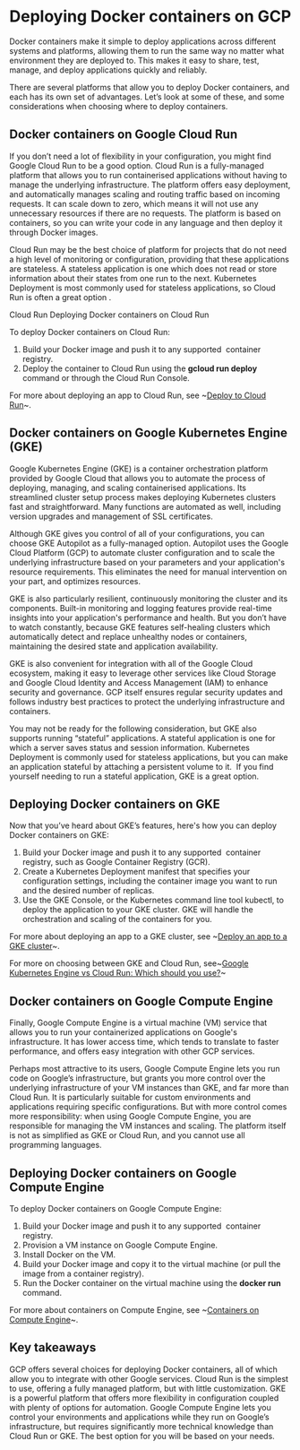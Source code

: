 #  Deploying Docker containers on GCP

Docker containers make it simple to deploy applications across different systems and platforms, allowing them to run the same way no matter what environment they are deployed to. This makes it easy to share, test, manage, and deploy applications quickly and reliably. 

There are several platforms that allow you to deploy Docker containers, and each has its own set of advantages. Let’s look at some of these, and some considerations when choosing where to deploy containers. 
## Docker containers on Google Cloud Run
If you don’t need a lot of flexibility in your configuration, you might find  Google Cloud Run to be a good option. Cloud Run is a fully-managed platform that allows you to run containerised applications without having to manage the underlying infrastructure. The platform offers easy deployment, and automatically manages scaling and routing traffic based on incoming requests. It can scale down to zero, which means it will not use any unnecessary resources if there are no requests. The platform is based on containers, so you can write your code in any language and then deploy it through Docker images. 

Cloud Run may be the best choice of platform for projects that do not need a high level of monitoring or configuration, providing that these applications are stateless. A stateless application is one which does not read or store information about their states from one run to the next. Kubernetes Deployment is most commonly used for stateless applications, so Cloud Run is often a great option . 

Cloud Run Deploying Docker containers on Cloud Run 

To deploy Docker containers on Cloud Run:
	
  1.	Build your Docker image and push it to any supported  container registry.
  2.	Deploy the container to Cloud Run using the **gcloud run deploy** command or through the Cloud Run Console.

For more about deploying an app to Cloud Run, see ~[Deploy to Cloud Run](https://cloud.google.com/run/docs/quickstarts/deploy-container)~. 
## Docker containers on Google Kubernetes Engine (GKE)
Google Kubernetes Engine (GKE) is a container orchestration platform provided by Google Cloud that allows you to automate the process of deploying, managing, and scaling containerised applications. Its streamlined cluster setup process makes deploying Kubernetes clusters fast and straightforward. Many functions are automated as well, including version upgrades and management of SSL certificates. 

Although GKE gives you control of all of your configurations, you can choose GKE Autopilot as a fully-managed option. Autopilot uses the Google Cloud Platform (GCP) to automate cluster configuration and to scale the underlying infrastructure based on your parameters and your application's resource requirements. This eliminates the need for manual intervention on your part, and optimizes resources. 

GKE is also particularly resilient, continuously monitoring the cluster and its components. Built-in monitoring and logging features provide real-time insights into your application's performance and health. But you don’t have to watch constantly, because GKE features self-healing clusters which  automatically detect and replace unhealthy nodes or containers, maintaining the desired state and application availability. 

GKE is also convenient for integration with all of the Google Cloud ecosystem, making it easy to leverage other services like Cloud Storage and Google Cloud Identity and Access Management (IAM) to enhance security and governance. GCP itself ensures regular security updates and follows industry best practices to protect the underlying infrastructure and containers.

You may not be ready for the following consideration, but GKE also supports running “stateful” applications. A stateful application is one for which a server saves status and session information. Kubernetes Deployment is commonly used for stateless applications, but you can make an application stateful by attaching a persistent volume to it.  If you find yourself needing to run a stateful application, GKE is a great option. 
## Deploying Docker containers on GKE
Now that you’ve heard about GKE’s features, here's how you can deploy Docker containers on GKE:
	
1. Build your Docker image and push it to any supported  container registry, such as Google Container Registry (GCR).
2. Create a Kubernetes Deployment manifest that specifies your configuration settings, including the container image you want to run and the desired number of replicas.
3. Use the GKE Console, or the Kubernetes command line tool kubectl, to deploy the application to your GKE cluster. GKE will handle the orchestration and scaling of the containers for you.

For more about deploying an app to a GKE cluster, see ~[Deploy an app to a GKE cluster](https://cloud.google.com/kubernetes-engine/docs/deploy-app-cluster)~.

For more on choosing between GKE and Cloud Run, see~[Google Kubernetes Engine vs Cloud Run: Which should you use?](https://cloud.google.com/blog/products/containers-kubernetes/when-to-use-google-kubernetes-engine-vs-cloud-run-for-containers)~
## Docker containers on Google Compute Engine
Finally, Google Compute Engine is a virtual machine (VM) service that allows you to run your containerized applications on Google's infrastructure. It has lower access time, which tends to translate to faster performance, and offers easy integration with other GCP services. 

Perhaps most attractive to its users, Google Compute Engine lets you run code on Google’s infrastructure, but grants you more control over the underlying infrastructure of your VM instances than GKE, and far more than Cloud Run. It is particularly suitable for custom environments and applications requiring specific configurations. But with more control comes more responsibility: when using Google Compute Engine, you are responsible for managing the VM instances and scaling. The platform itself is not as simplified as GKE or Cloud Run, and you cannot use all programming languages. 
## Deploying Docker containers on Google Compute Engine
To deploy Docker containers on Google Compute Engine:

1. Build your Docker image and push it to any supported  container registry.
2. Provision a VM instance on Google Compute Engine.
3. Install Docker on the VM.
4. Build your Docker image and copy it to the virtual machine (or pull the image from a container registry).
5. Run the Docker container on the virtual machine using the **docker run** command.

For more about containers on Compute Engine, see ~[Containers on Compute Engine](https://cloud.google.com/compute/docs/containers/)~.
## Key takeaways
GCP offers several choices for deploying Docker containers, all of which allow you to integrate with other Google services. Cloud Run is the simplest to use, offering a fully managed platform, but with little customization. GKE is a powerful platform that offers more flexibility in configuration coupled with plenty of options for automation. Google Compute Engine lets you control your environments and applications while they run on Google’s infrastructure, but requires significantly more technical knowledge than Cloud Run or GKE. The best option for you will be based on your needs.  

